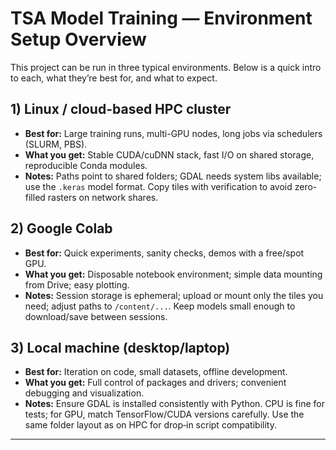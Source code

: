 # TSA Model Training — Environment Setup Overview

This project can be run in three typical environments. Below is a quick intro to each, what they’re best for, and what to expect.

## 1) Linux / cloud-based HPC cluster
- **Best for:** Large training runs, multi-GPU nodes, long jobs via schedulers (SLURM, PBS).
- **What you get:** Stable CUDA/cuDNN stack, fast I/O on shared storage, reproducible Conda modules.
- **Notes:** Paths point to shared folders; GDAL needs system libs available; use the `.keras` model format. Copy tiles with verification to avoid zero-filled rasters on network shares.

## 2) Google Colab
- **Best for:** Quick experiments, sanity checks, demos with a free/spot GPU.
- **What you get:** Disposable notebook environment; simple data mounting from Drive; easy plotting.
- **Notes:** Session storage is ephemeral; upload or mount only the tiles you need; adjust paths to `/content/...`. Keep models small enough to download/save between sessions.

## 3) Local machine (desktop/laptop)
- **Best for:** Iteration on code, small datasets, offline development.
- **What you get:** Full control of packages and drivers; convenient debugging and visualization.
- **Notes:** Ensure GDAL is installed consistently with Python. CPU is fine for tests; for GPU, match TensorFlow/CUDA versions carefully. Use the same folder layout as on HPC for drop‑in script compatibility.

---
